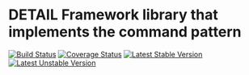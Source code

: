# DETAIL Framework library that implements the command pattern

[![Build Status](https://travis-ci.org/detailnet/dfw-commanding.svg?branch=master)](https://travis-ci.org/detailnet/dfw-commanding)
[![Coverage Status](https://img.shields.io/coveralls/detailnet/dfw-commanding.svg)](https://coveralls.io/r/detailnet/dfw-commanding)
[![Latest Stable Version](https://poser.pugx.org/detailnet/dfw-commanding/v/stable.svg)](https://packagist.org/packages/detailnet/dfw-commanding)
[![Latest Unstable Version](https://poser.pugx.org/detailnet/dfw-commanding/v/unstable.svg)](https://packagist.org/packages/detailnet/dfw-commanding)
